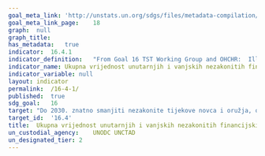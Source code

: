 ```yaml
---	
goal_meta_link:	'http://unstats.un.org/sdgs/files/metadata-compilation/Metadata-Goal-16.pdf'
goal_meta_link_page:	18
graph:	null
graph_title:	
has_metadata:	true
indicator:	16.4.1
indicator_definition:	"From Goal 16 TST Working Group and OHCHR:  Illicit financial flows (IFFs) are commonly defined as the transferred monies that is earned, transferred or utilized through illicit means, into or out of a country. They include legally earned value, money and monetized instruments that are transferred illicitly or value, money and monetized instruments that are acquired through illegal activities, such as the proceeds of crimes, including corruption and tax evasion. They can also capture tax avoidance and trade misinvoicing. Although the UN Economic Commission for Africa, UNDP, Global Financial Integrity and others have produced global country-by-country estimates for illicit financial flows, more work on methodologies would be required. Overview of the main methods of estimating illicit financial flows (adapted from the Mbeki Report of the High-level Panel on Illicit Financial Flows from Africa (http://www.uneca.org/iff)): In terms of the methodologies used to estimate IFFs, several empirical models have been used to estimate both the magnitude of IFFs and their economic implications for developing countries. These models and the analytic methods underlying them deserve further scrutiny. In particular, four methods have dominated the empirical literature: the Hot Money Method, the Dooley Method, the World Bank Residual Method and the IMF Direction of Trade Statistics (DOTS)'based Trade Mispricing Method. The latter two remain the most widely used. The Hot Money Method records IFFs through net errors and omissions in payment balances. The Dooley Method relies on the privately held foreign assets reported in the balance of payments that do not generate investment income. The World Bank Residual Method estimates IFFs as the difference between the source of funds (external debt and foreign direct investment) and the use of funds (current account deficit and reserves). The Trade Mispricing Model assesses IFFs by looking for disparities arising from overinvoicing of imports and underinvoicing of exports after adjusting for ordinary price differences. In this model, imports are generally recorded after adjusting for the cost of insurance and freight, while exports are usually valued free-on-board. To provide the most thorough estimates of IFFs, Global Financial Integrity has combined the World Bank Residual Method and the Trade Mispricing Model in its computations. ECA has used the Trade Mispricing Model (see Mbeki report). An Overview of the Analytical Methodologies Utilized by Global Financial Integrity to Study Illicit Financial Flows (adapted from their website: http://www.gfintegrity.org/issues/illicit-financial-flows-analytical-methodologies-utilizedglobal-financial-integrity/): Global Financial Integrity (GFI) estimates that nearly US$1 trillion of unrecorded money flows out of developing countries annually. There are three forms of unrecorded money moving across borders: \tCorrupt: Proceeds of bribery and theft by government officials. \tCriminal: Proceeds of drug trading, human trafficking, counterfeiting, contraband, and myriad forms of additional activities. \tCommercial: Proceeds arising from import and export transactions conducted so as to manipulate customs duties, VAT taxes, income taxes, excise taxes, or other sources of government revenues. In analyzing IFFs, GFI utilizes sources of data and analytical methodologies that have been used by international institutions, governments, and economists for decades. Basically, these data sources and methodologies are providing information on gaps'gaps in balance of payments data and gaps in trade data. Where recorded sources and uses of funds in balance of payments data do not match, the difference is net errors and omissions, indicating an inflow or outflow that was not recorded. Where bilateral trade data does not match (after adjusting for freight and insurance in the data of the importing country) this indicates reinvoicing of transactions between export from one country and import into another country. Some reviewers of GFI's data sources and analytical methodologies have raised questions, which GFI is pleased to address as follows: \tGFI well recognizes that statistics can be flawed, due to errors in collection, recording, or conveying. Precisely the same point can be made about virtually every other economic analysis ever undertaken. GFI uses the best data available, data that has been collected, reported, and recorded by governments for decades according to international guidelines issued by the IMF. \tThe reliability and accuracy of trade statistics of developing countries are regularly assessed through the IMF's Data Quality Assessment Framework under the Data component of the Reports on Standards and Codes. These ratings show that for all assessed developing countries (about 72) the quality is \"very high\" or \"high\". \tGFI does not suggest that every single unrecorded transaction is illicit; however, the vast majority of unrecorded transactions are illicit. \tGFI does not use net illicit outflows and illicit inflows. In countries where unrecorded outflows and unrecorded inflows roughly balance, it would be a mistake to consider that such a country has no problem with unrecorded flows. There is no such concept as \"net crime.\" Indeed, in GFI's view, illicit outflows and illicit inflows should be added, since both sides of the equation generally produce harm.  From UNODC:  There is no single, agreed definition of illicit financial flows (IFF), but essentially these are financial flows generated by methods, practices and crimes aiming to transfer financial capital in contravention of national or international laws. When anlyzing IFF the following components are generally included: proceeds of crime, proceeds of corruption (national or international corruption), money laundering (including from proceeds of crime), tax evasion, theft of state assets, and market and regulatory abuses."
indicator_name:	Ukupna vrijednost unutarnjih i vanjskih nezakonitih financijskih tokova (u tekućim američkim dolarima)
indicator_variable:	null
layout:	indicator
permalink:	/16-4-1/
published:	true
sdg_goal:	16
target:	"Do 2030. znatno smanjiti nezakonite tijekove novca i oružja, osnažiti pronalaženje i povrat ukradene imovine i boriti se protiv svih oblika organiziranog kriminala"
target_id:	'16.4'
title:	Ukupna vrijednost unutarnjih i vanjskih nezakonitih financijskih tokova (u tekućim američkim dolarima)
un_custodial_agency:	UNODC UNCTAD
un_designated_tier:	2
---	
```

